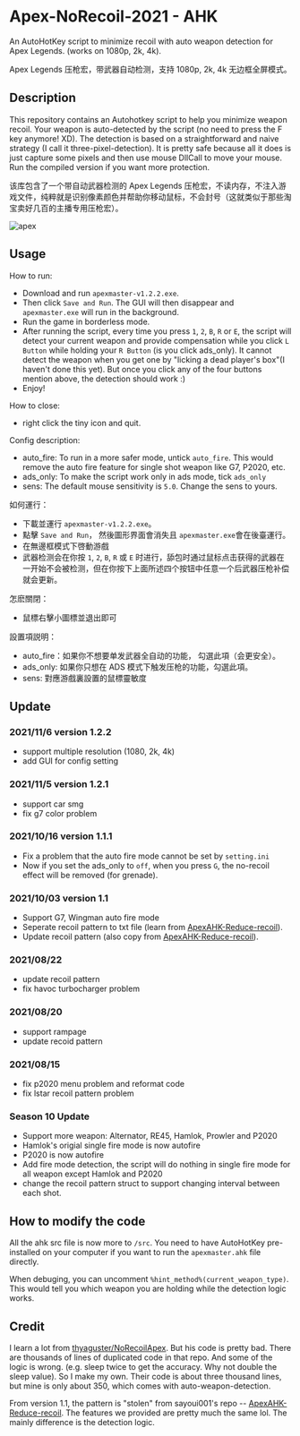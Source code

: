 # Apex-NoRecoil-2021 - AHK
An AutoHotKey script to minimize recoil with auto weapon detection for Apex Legends. (works on 1080p, 2k, 4k). 

Apex Legends 压枪宏，带武器自动检测，支持 1080p, 2k, 4k 无边框全屏模式。

## Description
This repository contains an Autohotkey script to help you minimize weapon recoil. Your weapon is auto-detected by the script (no need to press the F key anymore! XD). The detection is based on a straightforward and naive strategy (I call it three-pixel-detection). It is pretty safe because all it does is just capture some pixels and then use mouse DllCall to move your mouse. Run the compiled version if you want more protection.

该库包含了一个带自动武器检测的 Apex Legends 压枪宏，不读内存，不注入游戏文件，纯粹就是识别像素颜色并帮助你移动鼠标，不会封号（这就类似于那些淘宝卖好几百的主播专用压枪宏）。

![apex](https://user-images.githubusercontent.com/15327389/140604672-a4649ba6-9e81-49b2-981a-e79bfa4278fc.png)

## Usage
How to run:
- Download and run `apexmaster-v1.2.2.exe`.
- Then click `Save and Run`. The GUI will then disappear and `apexmaster.exe` will run in the background.
- Run the game in borderless mode.
- After running the script, every time you press `1`, `2`, `B`, `R` or `E`, the script will detect your current weapon and provide compensation while you click `L Button` while holding your `R Button` (is you click ads_only). It cannot detect the weapon when you get one by "licking a dead player's box"(I haven't done this yet). But once you click any of the four buttons mention above, the detection should work :)
- Enjoy!

How to close:
- right click the tiny icon and quit.

Config description:
- auto_fire: To run in a more safer mode, untick `auto_fire`. This would remove the auto fire feature for single shot weapon like G7, P2020, etc.
- ads_only: To make the script work only in ads mode, tick `ads_only`
- sens: The default mouse sensitivity is `5.0`. Change the sens to yours.

如何運行：
- 下載並運行 `apexmaster-v1.2.2.exe`。
- 點擊 `Save and Run`， 然後圖形界面會消失且 `apexmaster.exe`會在後臺運行。
- 在無邊框模式下啓動游戲
- 武器检测会在你按 `1`, `2`, `B`, `R` 或 `E` 时进行，舔包时通过鼠标点击获得的武器在一开始不会被检测，但在你按下上面所述四个按钮中任意一个后武器压枪补偿就会更新。

怎麽關閉：
- 鼠標右擊小圖標並退出即可

設置項説明：
- auto_fire：如果你不想要单发武器全自动的功能， 勾選此項（会更安全）。
- ads_only: 如果你只想在 ADS 模式下触发压枪的功能，勾選此項。
- sens: 對應游戲裏設置的鼠標靈敏度


## Update
### 2021/11/6 version 1.2.2
- support multiple resolution (1080, 2k, 4k)
- add GUI for config setting

### 2021/11/5 version 1.2.1
- support car smg
- fix g7 color problem

### 2021/10/16 version 1.1.1
- Fix a problem that the auto fire mode cannot be set by `setting.ini`
- Now if you set the ads_only to `off`, when you press `G`, the no-recoil effect will be removed (for grenade).

### 2021/10/03 version 1.1
- Support G7, Wingman auto fire mode
- Seperate recoil pattern to txt file (learn from [ApexAHK-Reduce-recoil](https://github.com/sayoui001/ApexAHK-Reduce-recoil)).
- Update recoil pattern (also copy from [ApexAHK-Reduce-recoil](https://github.com/sayoui001/ApexAHK-Reduce-recoil)).

### 2021/08/22
- update recoil pattern
- fix havoc turbocharger problem

### 2021/08/20
- support rampage
- update recoid pattern

### 2021/08/15
- fix p2020 menu problem and reformat code
- fix lstar recoil pattern problem

### Season 10 Update
- Support more weapon: Alternator, RE45, Hamlok, Prowler and P2020
- Hamlok's origial single fire mode is now autofire
- P2020 is now autofire
- Add fire mode detection, the script will do nothing in single fire mode for all weapon except Hamlok and P2020
- change the recoil pattern struct to support changing interval between each shot.

## How to modify the code
All the ahk src file is now more to `/src`. You need to have AutoHotKey pre-installed on your computer if you want to run the `apexmaster.ahk` file directly. 

When debuging, you can uncomment `%hint_method%(current_weapon_type)`. This would tell you which weapon you are holding while the detection logic works.

## Credit

I learn a lot from [thyaguster/NoRecoilApex](https://github.com/thyaguster/NoRecoilApex). But his code is pretty bad. There are thousands of lines of duplicated code in that repo. And some of the logic is wrong. (e.g. sleep twice to get the accuracy. Why not double the sleep value). So I make my own. Their code is about three thousand lines, but mine is only about 350, which comes with auto-weapon-detection.

From version 1.1, the pattern is "stolen" from sayoui001's repo -- [ApexAHK-Reduce-recoil](https://github.com/sayoui001/ApexAHK-Reduce-recoil). The features we provided are pretty much the same lol. The mainly difference is the detection logic. 

